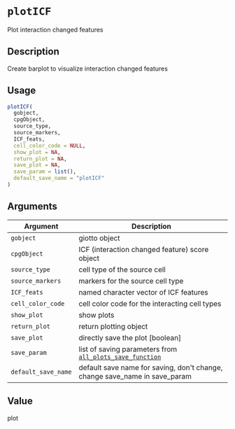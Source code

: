 # `plotICF`

Plot interaction changed features


## Description

Create barplot to visualize interaction changed features


## Usage

```r
plotICF(
  gobject,
  cpgObject,
  source_type,
  source_markers,
  ICF_feats,
  cell_color_code = NULL,
  show_plot = NA,
  return_plot = NA,
  save_plot = NA,
  save_param = list(),
  default_save_name = "plotICF"
)
```


## Arguments

Argument      |Description
------------- |----------------
`gobject`     |     giotto object
`cpgObject`     |     ICF (interaction changed feature) score object
`source_type`     |     cell type of the source cell
`source_markers`     |     markers for the source cell type
`ICF_feats`     |     named character vector of ICF features
`cell_color_code`     |     cell color code for the interacting cell types
`show_plot`     |     show plots
`return_plot`     |     return plotting object
`save_plot`     |     directly save the plot [boolean]
`save_param`     |     list of saving parameters from [`all_plots_save_function`](#allplotssavefunction)
`default_save_name`     |     default save name for saving, don't change, change save_name in save_param


## Value

plot


